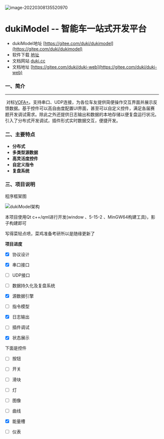 ![image-20220308135520970](https://cdn.jsdelivr.net/gh/runhey/imgStg1/img/202203081355795.png)

# dukiModel -- 智能车一站式开发平台

+ dukiModel地址  [https://gitee.com/duki/dukimodel](https://gitee.com/duki/dukimodel)
+ 软件下载   [地址](https://duki-model.oss-cn-chengdu.aliyuncs.com/dukiModel-win64-Beta1.0.0.rar)
+ 文档网站  [duki.cc](https://www.duki.cc/)
+ 文档地址 [https://gitee.com/duki/duki-web](https://gitee.com/duki/duki-web)

### 一、简介

------

​    对标[VOFA+](https://vofa.plus/)。支持串口、UDP连接，为各位车友提供简便操作交互界面并展示反馈数据。基于控件可以高自由度配置UI界面，甚至可以自定义控件，满足各届赛题开发调试需求。除此之外还提供日志输出和数据的本地存储以便复盘运行状况。引入了分布式开发调试，插件形式实时数据交互，便捷开发。

### 二、主要特点

+ **分布式**
+ **多类型源数据**
+ **高灵活度控件**
+ **自定义指令**
+ **复盘系统**

### 三、项目说明

程序框架图

![dukiModel架构](https://cdn.jsdelivr.net/gh/runhey/imgStg1/img/202203081429799.png)

本项目使用Qt c++/qml进行开发(window 、5-15-2 、MinGW64构建工具)，影子构建即可

写得菜轻点喷，菜鸡准备考研所以是随缘更新了

**项目进度**

- [x] 协议设计

- [x] 串口接口
- [ ] UDP接口
- [ ] 数据持久化及复盘系统
- [x] 源数据引擎
- [ ] 指令模型
- [x] 日志输出
- [ ] 插件调试
- [x] 状态展示

下面是控件

- [ ] 按钮
- [ ] 开关
- [ ] 滑块
- [ ] 灯
- [ ] 图像
- [ ] 曲线
- [x] 能量槽
- [ ] 仪表

